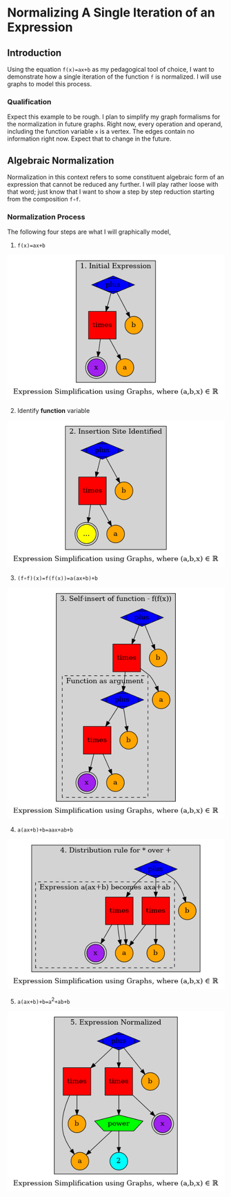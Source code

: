 # Normalizing A Single Iteration of an Expression

## Introduction
Using the equation `f(x)=ax+b` as my pedagogical tool of choice, I want to demonstrate how a single iteration of the function `f` is normalized. I will use graphs to model this process.

### Qualification
Expect this example to be rough. I plan to simplify my graph formalisms for the normalization in future graphs. Right now, every operation and operand, including the function variable `x` is a vertex. The edges contain no information right now. Expect that to change in the future.

## Algebraic Normalization
Normalization in this context refers to some constituent algebraic form of an expression that cannot be reduced any further. I will play rather loose with that word; just know that I want to show a step by step reduction starting from the composition `f∘f`.

### Normalization Process
The following four steps are what I will graphically model,

1. `f(x)=ax+b`

![](output/1.dot.png)

2. Identify **function** variable

![](output/2.dot.png)

3. `(f∘f)(x)=f(f(x))=a(ax+b)+b`

![](output/3.dot.png)

4. `a(ax+b)+b=aax+ab+b`

![](output/4.dot.png)

5. `a(ax+b)+b=a`<sup>2</sup>`+ab+b`

![](output/5.dot.png)